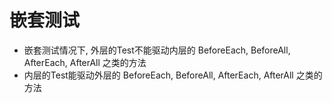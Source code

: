 # 嵌套测试
- 嵌套测试情况下, 外层的Test不能驱动内层的 BeforeEach, BeforeAll, AfterEach, AfterAll 之类的方法
- 内层的Test能驱动外层的 BeforeEach, BeforeAll, AfterEach, AfterAll 之类的方法